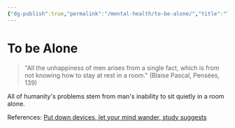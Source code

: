 ```yaml
---
{"dg-publish":true,"permalink":"/mental-health/to-be-alone/","title":"To be Alone","tags":["life","psychological"]}
---
```



# To be Alone

> "All the unhappiness of men arises from a single fact, which is from not knowing how to stay at rest in a room."
> (Blaise Pascal, Pensées, 139)

All of humanity's problems stem from man's inability to sit quietly in a room alone.

References:
[Put down devices, let your mind wander, study suggests](https://www.apa.org/news/press/releases/2022/07/thoughts-mind-wander)
